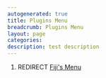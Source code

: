 ```yaml
---
autogenerated: true
title: Plugins Menu
breadcrumb: Plugins Menu
layout: page
categories: 
description: test description
---
```


1.  REDIRECT [Fiji's Menu](Fijis_Menu)
